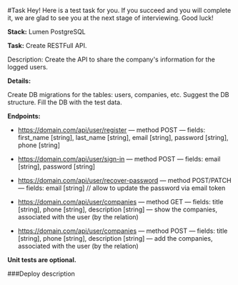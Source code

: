 #Task
Hey! Here is a test task for you.
If you succeed and you will complete it, we are glad to see you at the next stage of interviewing.
Good luck!

**Stack:**
Lumen
PostgreSQL

**Task:**
Create RESTFull API.

Description:
Create the API to share the company's information for the logged users.


**Details:**

Create DB migrations for the tables: users, companies, etc.
Suggest the DB structure. Fill the DB with the test data.

**Endpoints:**
- https://domain.com/api/user/register
  — method POST
  — fields: first_name [string], last_name [string], email [string], password [string], phone [string]

- https://domain.com/api/user/sign-in
  — method POST
  — fields: email [string], password [string]

- https://domain.com/api/user/recover-password
  — method POST/PATCH
  — fields: email [string] // allow to update the password via email token

- https://domain.com/api/user/companies
  — method GET
  — fields: title [string], phone [string], description [string]
  — show the companies, associated with the user (by the relation)

- https://domain.com/api/user/companies
  — method POST
  — fields: title [string], phone [string], description [string]
  — add the companies, associated with the user (by the relation)

**Unit tests are optional.**


###Deploy description


